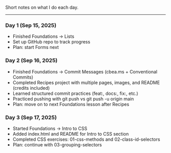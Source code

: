 Short notes on what I do each day.

---

### Day 1 (Sep 15, 2025)
- Finished Foundations → Lists
- Set up GitHub repo to track progress
- Plan: start Forms next



### Day 2 (Sep 16, 2025)  
- Finished Foundations → Commit Messages (cbea.ms + Conventional Commits)  
- Completed Recipes project with multiple pages, images, and README (credits included)  
- Learned structured commit practices (feat:, docs:, fix:, etc.)  
- Practiced pushing with git push vs git push -u origin main  
- Plan: move on to next Foundations lesson after Recipes 
 

### Day 3 (Sep 17, 2025)  
- Started Foundations → Intro to CSS  
- Added index.html and README for Intro to CSS section  
- Completed CSS exercises: 01-css-methods and 02-class-id-selectors  
- Plan: continue with 03-grouping-selectors  
